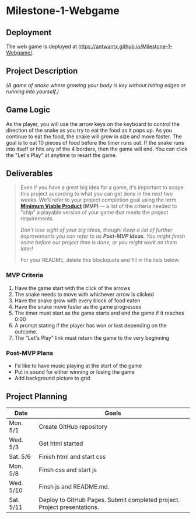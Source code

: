 # Milestone-1-Webgame

## Deployment

The web game is deployed at <https://antwantx.github.io/Milestone-1-Webgame/>.


## Project Description

_(A game of snake where growing your body is key without hitting edges or running into yourself.)_


## Game Logic

As the player, you will use the arrow keys on the keyboard to control the direction of the snake as you try to eat the food as it pops up. As you continue to eat the food, the snake will grow in size and move faster. The goal is to eat 10 pieces of food before the timer runs out. If the snake runs into itself or hits any of the 4 borders, then the game will end. You can click the "Let's Play" at anytime to resart the game. 

## Deliverables

>Even if you have a great big idea for a game, it's important to scope this project according to what you can get done in the next two weeks. We'll refer to your project completion goal using the term **[Minimum Viable Product](https://en.wikipedia.org/wiki/Minimum_viable_product) (MVP)** -- a list of the criteria needed to "ship" a playable version of your game that meets the project requirements.
>
>*Don't lose sight of your big ideas, though! Keep a list of further improvements you can refer to as **Post-MVP Ideas**. You might finish some before our project time is done, or you might work on them later!*
>
> For your README, delete this blockquote and fill in the lists below.


### MVP Criteria

1. Have the game start with the click of the arrows
2. The snake needs to move with whichever arrow is clicked
3. Have the snake grow with every block of food eaten
4. Have the snake move faster as the game progresses
4. The timer must start as the game starts and end the game if it reaches 0:00
5. A prompt stating if the player has won or lost depending on the outcome.
6. The "Let's Play" link must return the game to the very beginning

### Post-MVP Plans

- I'd like to have music playing at the start of the game
- Put in sound for either winning or losing the game
- Add background picture to grid

## Project Planning

| Date | Goals |
| ---- | ----- |
| Mon. 5/1  | Create GitHub repository  |
| Wed. 5/3  | Get html started          |
| Sat. 5/6  | Finish html and start css |
| Mon. 5/8  | Finsh css and start js    | 
| Wed. 5/10 | Finsh js and README.md.   |
| Sat. 5/11 | Deploy to GitHub Pages. Submit completed project. Project presentations. |
